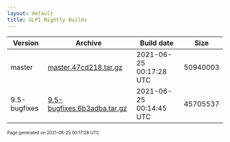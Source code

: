 ```yaml
---
layout: default
title: GLPI Nightly Builds
---
```


Version|Archive|Build date|Size
---|---|---|---
master|[master.47cd218.tar.gz](master.47cd218.tar.gz)|2021-06-25 00:17:28 UTC|50940003
9.5-bugfixes|[9.5-bugfixes.6b3adba.tar.gz](9.5-bugfixes.6b3adba.tar.gz)|2021-06-25 00:14:45 UTC|45705537

<font size="1">Page generated on 2021-06-25 00:17:28 UTC</font>
